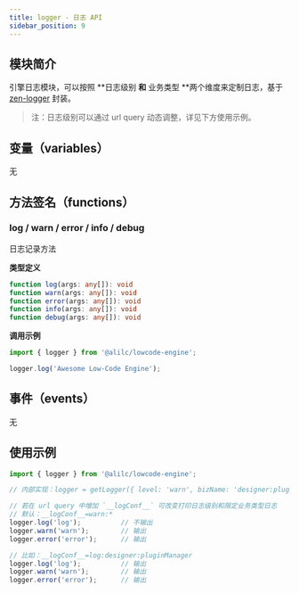 ```yaml
---
title: logger - 日志 API
sidebar_position: 9
---
```

## 模块简介
引擎日志模块，可以按照 **日志级别 **和** 业务类型 **两个维度来定制日志，基于 [zen-logger](https://web.npm.alibaba-inc.com/package/zen-logger) 封装。
> 注：日志级别可以通过 url query 动态调整，详见下方使用示例。

## 变量（variables）
无
## 方法签名（functions）
### log / warn / error / info / debug
日志记录方法

**类型定义**
```typescript
function log(args: any[]): void
function warn(args: any[]): void
function error(args: any[]): void
function info(args: any[]): void
function debug(args: any[]): void
```
**调用示例**
```typescript
import { logger } from '@alilc/lowcode-engine';

logger.log('Awesome Low-Code Engine');
```
## 事件（events）
无

## 使用示例
```typescript
import { logger } from '@alilc/lowcode-engine';

// 内部实现：logger = getLogger({ level: 'warn', bizName: 'designer:pluginManager' })

// 若在 url query 中增加 `__logConf__` 可改变打印日志级别和限定业务类型日志
// 默认：__logConf__=warn:*
logger.log('log');          // 不输出
logger.warn('warn');        // 输出
logger.error('error');      // 输出

// 比如：__logConf__=log:designer:pluginManager
logger.log('log');          // 输出
logger.warn('warn');        // 输出
logger.error('error');      // 输出

```
